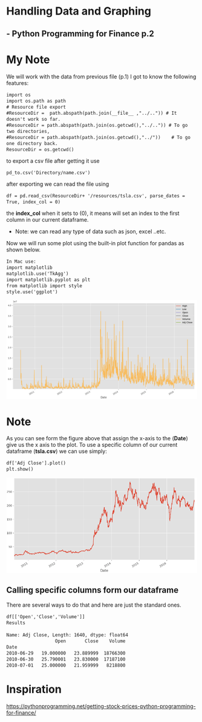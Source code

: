 # Handling Data and Graphing
## - Python Programming for Finance p.2

# My Note
We will work with the data from previous file (p.1)
I got to know the following features:

```
import os
import os.path as path
# Resource file export
#ResourceDir =  path.abspath(path.join(__file__ ,"../..")) # It doesn't work so far.
#ResourceDir = path.abspath(path.join(os.getcwd(),"../..")) # To go two directories,
#ResourceDir = path.abspath(path.join(os.getcwd(),"../"))    # To go one directory back.
ResourceDir = os.getcwd()
```
to export a csv file after getting it use

```
pd_to.csv('Directory/name.csv')
```
after exporting we can read the file using

```
df = pd.read_csv(ResourceDir+ '/resources/tsla.csv', parse_dates = True, index_col = 0)
```
the **index_col** when it sets to (0), it means will set an index to the first column in our current dataframe.
* Note: we can read any type of data such as json, excel ..etc.

Now we will run some plot using the built-in plot function for pandas as shown below.

```
In Mac use:
import matplotlib
matplotlib.use('TkAgg')
import matplotlib.pyplot as plt
from matplotlib import style
style.use('ggplot')
```

![](./output_graphs/P2.png)

# Note
As you can see form the figure above that assign the x-axis to the (**Date**) give us the x axis to the plot. To use a specific column of our current dataframe (**tsla.csv**) we can use simply:

```
df['Adj Close'].plot()
plt.show()
```
![](./output_graphs/P2-2.png)


## Calling specific columns form our dataframe
There are several ways to do that and here are just the standard ones.

```
df[['Open','Close','Volume']]
Results

Name: Adj Close, Length: 1640, dtype: float64
                  Open       Close    Volume
Date
2010-06-29   19.000000   23.889999  18766300
2010-06-30   25.790001   23.830000  17187100
2010-07-01   25.000000   21.959999   8218800
```

# Inspiration

https://pythonprogramming.net/getting-stock-prices-python-programming-for-finance/
